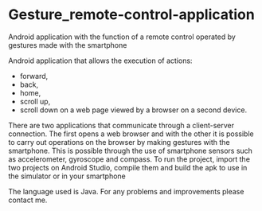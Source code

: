 # Gesture_remote-control-application
Android application with the function of a remote control operated by gestures made with the smartphone

Android application that allows the execution of actions: 
- forward, 
- back, 
- home, 
- scroll up, 
- scroll down 
on a web page viewed by a browser on a second device.

There are two applications that communicate through a client-server connection. The first opens a web browser and with the other it is possible to carry out operations on the browser by making gestures with the smartphone. This is possible through the use of smartphone sensors such as accelerometer, gyroscope and compass. To run the project, import the two projects on Android Studio, compile them and build the apk to use in the simulator or in your smartphone

The language used is Java.
For any problems and improvements please contact me.
